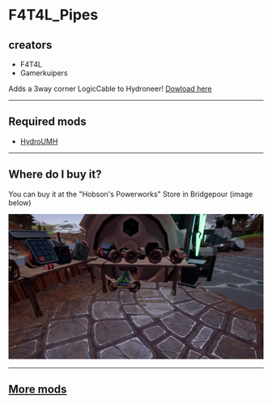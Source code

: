 # F4T4L_Pipes

## creators

- F4T4L
- Gamerkuipers

Adds a 3way corner LogicCable to Hydroneer! [Dowload here](https://github.com/Gamerkuipers/Hydroneer-Modding/raw/main/F4T4L_Pipes/500-f4t4l_LogicCables_P.pak)

-------

## Required mods

- [HydroUMH](https://github.com/RHlNO/HydroneerModding/raw/main/Release%20Mods/501-HydroUMH_P.pak)

-------

## Where do I buy it?

You can buy it at the "Hobson's Powerworks" Store in Bridgepour (image below)

![3WayPipe](./img/3WayCornerLogicCable-Store.png)

-------

## [More mods](../../../)
